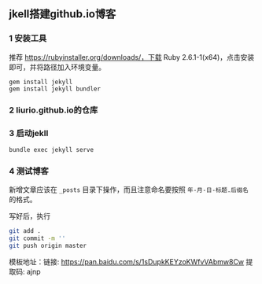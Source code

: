 ## jkell搭建github.io博客

### 1 安装工具

推荐 https://rubyinstaller.org/downloads/，下载 Ruby 2.6.1-1(x64)，点击安装即可，并将路径加入环境变量。

```shell
gem install jekyll
gem install jekyll bundler
```

### 2 liurio.github.io的仓库

### 3 启动jekll

```
bundle exec jekyll serve
```

### 4 测试博客

新增文章应该在 `_posts` 目录下操作，而且注意命名要按照 `年-月-日-标题.后缀名` 的格式。

写好后，执行

```bash
git add .
git commit -m ''
git push origin master
```

模板地址：链接: https://pan.baidu.com/s/1sDupkKEYzoKWfvVAbmw8Cw  提取码: ajnp 
